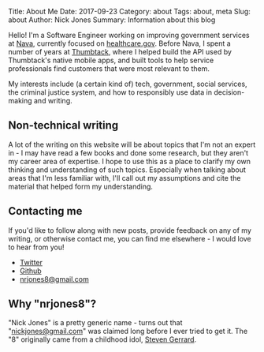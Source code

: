 Title: About Me
Date: 2017-09-23
Category: about
Tags: about, meta
Slug: about
Author: Nick Jones
Summary: Information about this blog

Hello! I'm a Software Engineer working on improving government services at [Nava](https://navapbc.com),
currently focused on [healthcare.gov](https://www.healthcare.gov). Before Nava, I spent a number of
years at [Thumbtack](https://www.thumbtack.com), where I helped build the API used by Thumbtack's
native mobile apps, and built tools to help service professionals find customers that were most
relevant to them.

My interests include (a certain kind of) tech, government, social services, the criminal justice
system, and how to responsibly use data in decision-making and writing.


## Non-technical writing
A lot of the writing on this website will be about topics that I'm not an expert in - I may have
read a few books and done some research, but they aren't my career area of expertise. I hope to use
this as a place to clarify my own thinking and understanding of such topics. Especially when
talking about areas that I'm less familiar with, I'll call out my assumptions and cite the material
that helped form my understanding.

## Contacting me

If you'd like to follow along with new posts, provide feedback on any of my writing, or otherwise
contact me, you can find me elsewhere - I would love to hear from you!

* [Twitter](https://twitter.com/nrjones8)
* [Github](https://github.com/nrjones8)
* nrjones8@gmail.com

## Why "nrjones8"?
"Nick Jones" is a pretty generic name - turns out that "nickjones@gmail.com" was claimed long before
I ever tried to get it. The "8" originally came from a childhood idol, [Steven Gerrard](https://en.wikipedia.org/wiki/Steven_Gerrard).
